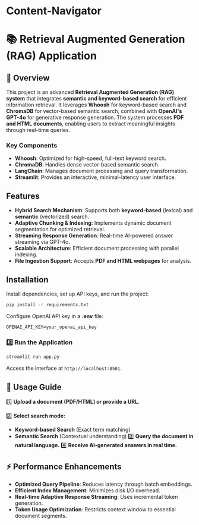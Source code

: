 # Content-Navigator

# 📚 Retrieval Augmented Generation (RAG) Application

## 🚀 Overview

This project is an advanced **Retrieval Augmented Generation (RAG) system** that integrates **semantic and keyword-based search** for efficient information retrieval. It leverages **Whoosh** for keyword-based search and **ChromaDB** for vector-based semantic search, combined with **OpenAI's GPT-4o** for generative response generation. The system processes **PDF and HTML documents**, enabling users to extract meaningful insights through real-time queries.

### Key Components
- **Whoosh**: Optimized for high-speed, full-text keyword search.
- **ChromaDB**: Handles dense vector-based semantic search.
- **LangChain**: Manages document processing and query transformation.
- **Streamlit**: Provides an interactive, minimal-latency user interface.

##  Features

- **Hybrid Search Mechanism**: Supports both **keyword-based** (lexical) and **semantic** (vectorized) search.
- **Adaptive Chunking & Indexing**: Implements dynamic document segmentation for optimized retrieval.
- **Streaming Response Generation**: Real-time AI-powered answer streaming via GPT-4o.
- **Scalable Architecture**: Efficient document processing with parallel indexing.
- **File Ingestion Support**: Accepts **PDF and HTML webpages** for analysis.

##  Installation
Install dependencies, set up API keys, and run the project:
```bash
pip install -r requirements.txt

```
Configure OpenAI API key in a **.env** file:
```env
OPENAI_API_KEY=your_openai_api_key

```

### 3️⃣ Run the Application
```bash
streamlit run app.py
```
Access the interface at `http://localhost:8501`.

## 📝 Usage Guide

1️⃣ **Upload a document (PDF/HTML) or provide a URL.**

2️⃣ **Select search mode:**
   - **Keyword-based Search** (Exact term matching)
   - **Semantic Search** (Contextual understanding)
3️⃣ **Query the document in natural language.**
4️⃣ **Receive AI-generated answers in real time.**

## ⚡ Performance Enhancements

- **Optimized Query Pipeline**: Reduces latency through batch embeddings.
- **Efficient Index Management**: Minimizes disk I/O overhead.
- **Real-time Adaptive Response Streaming**: Uses incremental token generation.
- **Token Usage Optimization**: Restricts context window to essential document segments.





